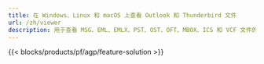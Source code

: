 ```yaml
---
title: 在 Windows、Linux 和 macOS 上查看 Outlook 和 Thunderbird 文件 
url: /zh/viewer
description: 用于查看 MSG、EML、EMLX、PST、OST、OFT、MBOX、ICS 和 VCF 文件的免费应用程序和 API
---
```


{{< blocks/products/pf/agp/feature-solution >}} 

